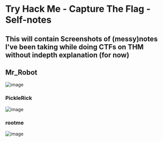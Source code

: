 # Try Hack Me - Capture The Flag - Self-notes

## This will contain Screenshots of (messy)notes I've been taking while doing CTFs on THM without indepth explanation (for now)

## Mr_Robot
![image](https://github.com/user-attachments/assets/d20eb863-4be8-4a0d-8eff-1310c523c8bd)

### PickleRick
![image](https://github.com/user-attachments/assets/bbd3a4e4-e19f-4b04-9783-fa40154558a4)

### rootme
![image](https://github.com/user-attachments/assets/47b276dc-0935-44da-82f5-62311288d1a2)

